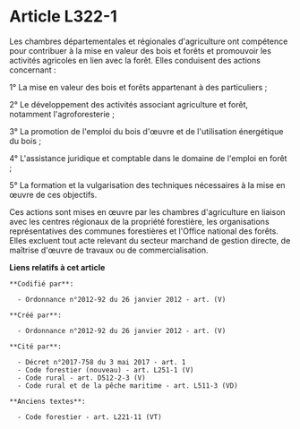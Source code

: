 # Article L322-1

Les chambres départementales et régionales d'agriculture ont compétence pour contribuer à la mise en valeur des bois et
forêts et promouvoir les activités agricoles en lien avec la forêt. Elles conduisent des actions concernant :

1° La mise en valeur des bois et forêts appartenant à des particuliers ;

2° Le développement des activités associant agriculture et forêt, notamment l'agroforesterie ;

3° La promotion de l'emploi du bois d'œuvre et de l'utilisation énergétique du bois ;

4° L'assistance juridique et comptable dans le domaine de l'emploi en forêt ;

5° La formation et la vulgarisation des techniques nécessaires à la mise en œuvre de ces objectifs.

Ces actions sont mises en œuvre par les chambres d'agriculture en liaison avec les centres régionaux de la propriété
forestière, les organisations représentatives des communes forestières et l'Office national des forêts. Elles excluent tout
acte relevant du secteur marchand de gestion directe, de maîtrise d'œuvre de travaux ou de commercialisation.

**Liens relatifs à cet article**

	**Codifié par**:

	  - Ordonnance n°2012-92 du 26 janvier 2012 - art. (V)

	**Créé par**:

	  - Ordonnance n°2012-92 du 26 janvier 2012 - art. (V)

	**Cité par**:

	  - Décret n°2017-758 du 3 mai 2017 - art. 1
	  - Code forestier (nouveau) - art. L251-1 (V)
	  - Code rural - art. D512-2-3 (V)
	  - Code rural et de la pêche maritime - art. L511-3 (VD)

	**Anciens textes**:

	  - Code forestier - art. L221-11 (VT)
